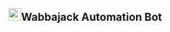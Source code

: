 <h2><img src = "https://avatars.githubusercontent.com/u/55934228?s=200&v=4" width = "25px" height = "25px">Wabbajack Automation Bot</h2>
